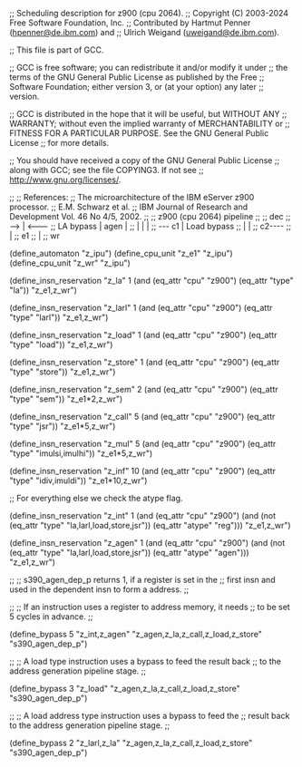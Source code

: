;; Scheduling description for z900 (cpu 2064).
;;   Copyright (C) 2003-2024 Free Software Foundation, Inc.
;;   Contributed by Hartmut Penner (hpenner@de.ibm.com) and
;;                  Ulrich Weigand (uweigand@de.ibm.com).

;; This file is part of GCC.

;; GCC is free software; you can redistribute it and/or modify it under
;; the terms of the GNU General Public License as published by the Free
;; Software Foundation; either version 3, or (at your option) any later
;; version.

;; GCC is distributed in the hope that it will be useful, but WITHOUT ANY
;; WARRANTY; without even the implied warranty of MERCHANTABILITY or
;; FITNESS FOR A PARTICULAR PURPOSE.  See the GNU General Public License
;; for more details.

;; You should have received a copy of the GNU General Public License
;; along with GCC; see the file COPYING3.  If not see
;; <http://www.gnu.org/licenses/>.

;;
;; References:
;;   The microarchitecture of the IBM eServer z900 processor.
;;   E.M. Schwarz et al.
;;   IBM Journal of Research and Development Vol. 46 No 4/5, 2002.
;;
;;            z900 (cpu 2064) pipeline
;;
;;                 dec
;;              --> | <---
;;  LA bypass  |  agen    |
;;             |    |     |
;;              --- c1    |  Load bypass
;;                  |     |
;;                  c2----
;;                  |
;;                  e1
;;                  |
;;                  wr

(define_automaton "z_ipu")
(define_cpu_unit "z_e1"   "z_ipu")
(define_cpu_unit "z_wr"   "z_ipu")


(define_insn_reservation "z_la" 1
  (and (eq_attr "cpu" "z900")
       (eq_attr "type" "la"))
  "z_e1,z_wr")

(define_insn_reservation "z_larl" 1
  (and (eq_attr "cpu" "z900")
       (eq_attr "type" "larl"))
  "z_e1,z_wr")

(define_insn_reservation "z_load" 1
  (and (eq_attr "cpu" "z900")
       (eq_attr "type" "load"))
  "z_e1,z_wr")

(define_insn_reservation "z_store" 1
  (and (eq_attr "cpu" "z900")
       (eq_attr "type" "store"))
  "z_e1,z_wr")

(define_insn_reservation "z_sem" 2
  (and (eq_attr "cpu" "z900")
       (eq_attr "type" "sem"))
  "z_e1*2,z_wr")

(define_insn_reservation "z_call" 5
  (and (eq_attr "cpu" "z900")
       (eq_attr "type" "jsr"))
  "z_e1*5,z_wr")

(define_insn_reservation "z_mul" 5
  (and (eq_attr "cpu" "z900")
       (eq_attr "type" "imulsi,imulhi"))
  "z_e1*5,z_wr")

(define_insn_reservation "z_inf" 10
  (and (eq_attr "cpu" "z900")
       (eq_attr "type" "idiv,imuldi"))
  "z_e1*10,z_wr")

;; For everything else we check the atype flag.

(define_insn_reservation "z_int" 1
  (and (eq_attr "cpu" "z900")
       (and (not (eq_attr "type" "la,larl,load,store,jsr"))
            (eq_attr "atype" "reg")))
  "z_e1,z_wr")

(define_insn_reservation "z_agen" 1
  (and (eq_attr "cpu" "z900")
       (and (not (eq_attr "type" "la,larl,load,store,jsr"))
            (eq_attr "atype" "agen")))
  "z_e1,z_wr")

;;
;; s390_agen_dep_p returns 1, if a register is set in the
;; first insn and used in the dependent insn to form a address.
;;

;;
;; If an instruction uses a register to address memory, it needs
;; to be set 5 cycles in advance.
;;

(define_bypass 5 "z_int,z_agen"
	       "z_agen,z_la,z_call,z_load,z_store" "s390_agen_dep_p")

;;
;; A load type instruction uses a bypass to feed the result back
;; to the address generation pipeline stage.
;;

(define_bypass 3 "z_load"
	         "z_agen,z_la,z_call,z_load,z_store" "s390_agen_dep_p")

;;
;; A load address type instruction uses a bypass to feed the
;; result back to the address generation pipeline stage.
;;

(define_bypass 2 "z_larl,z_la"
	         "z_agen,z_la,z_call,z_load,z_store" "s390_agen_dep_p")





